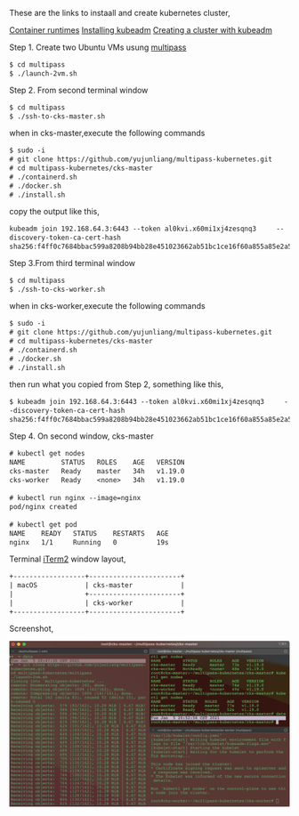 These are the links to instaall and create kubernetes cluster,

[Container runtimes](https://kubernetes.io/docs/setup/production-environment/container-runtimes/)
[Installing kubeadm](https://kubernetes.io/docs/setup/production-environment/tools/kubeadm/install-kubeadm/)
[Creating a cluster with kubeadm](https://kubernetes.io/docs/setup/production-environment/tools/kubeadm/create-cluster-kubeadm/)

Step 1. Create two Ubuntu VMs usung [multipass](https://multipass.run/)

```
$ cd multipass
$ ./launch-2vm.sh
```

Step 2. From second terminal window

```
$ cd multipass
$ ./ssh-to-cks-master.sh
```

when in cks-master,execute the following commands

```
$ sudo -i
# git clone https://github.com/yujunliang/multipass-kubernetes.git
# cd multipass-kubernetes/cks-master
# ./containerd.sh
# ./docker.sh
# ./install.sh
```
copy the output like this,

```
kubeadm join 192.168.64.3:6443 --token al0kvi.x60mi1xj4zesqnq3     --discovery-token-ca-cert-hash sha256:f4ff0c7684bbac599a8208b94bb28e451023662ab51bc1ce16f60a855a85e2a5
```

Step 3.From third terminal window

```
$ cd multipass
$ ./ssh-to-cks-worker.sh
```

when in cks-worker,execute the following commands

```
$ sudo -i
# git clone https://github.com/yujunliang/multipass-kubernetes.git
# cd multipass-kubernetes/cks-master
# ./containerd.sh
# ./docker.sh
# ./install.sh
```

then run what you copied from Step 2, something like this,

```
$ kubeadm join 192.168.64.3:6443 --token al0kvi.x60mi1xj4zesqnq3     --discovery-token-ca-cert-hash sha256:f4ff0c7684bbac599a8208b94bb28e451023662ab51bc1ce16f60a855a85e2a5
```

Step 4. On second window, cks-master

```
# kubectl get nodes
NAME         STATUS   ROLES    AGE   VERSION
cks-master   Ready    master   34h   v1.19.0
cks-worker   Ready    <none>   34h   v1.19.0

# kubectl run nginx --image=nginx
pod/nginx created

# kubectl get pod
NAME    READY   STATUS    RESTARTS   AGE
nginx   1/1     Running   0          19s
```


Terminal [iTerm2](https://iterm2.com/) window layout,

```
+------------------+-----------------------+
| macOS            | cks-master            |
|                  +-----------------------+
|                  | cks-worker            |
+------------------+-----------------------+
```

Screenshot,


![Screenshot](./images/screenshot.png)
